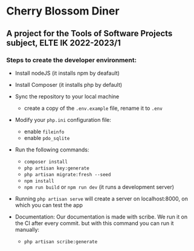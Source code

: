 # Cherry Blossom Diner
## A project for the Tools of Software Projects subject, ELTE IK 2022-2023/1

### Steps to create the developer environment:

- Install nodeJS (it installs npm by deafault)
- Install Composer (it installs php by default)
- Sync the repository to your local machine
   * create a copy of the `.env.example` file, rename it to `.env`
- Modify your `php.ini` configuration file: 
   * enable `fileinfo`
   * enable `pdo_sqlite`
- Run the following commands:
   * `composer install`
   * `php artisan key:generate`
   * `php artisan migrate:fresh --seed`
   * `npm install`
   * `npm run build` or `npm run dev` (it runs a development server)
   
- Running `php artisan serve` will create a server on localhost:8000, on which you can test the app

- Documentation:
Our documentation is made with scribe. We run it on the CI after every commit. but with this command you can run it manually:
   * `php artisan scribe:generate`
  
  
